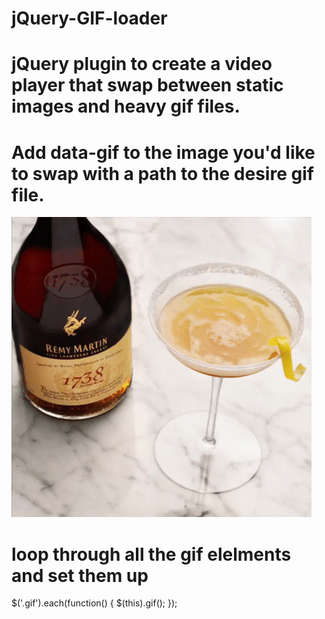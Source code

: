 # jQuery-GIF-loader

# jQuery plugin to create a video player that swap between static images and heavy gif files.

# Add data-gif to the image you'd like to swap with a path to the desire gif file.
<img src="img.jpg" alt="GIF Loader" data-gif="img.gif" class="gif">

# loop through all the gif elelments and set them up 
$('.gif').each(function() {
  $(this).gif();
});
